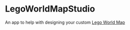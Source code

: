 # LegoWorldMapStudio
An app to help with designing your custom [Lego World Map][lwm]

[lwm]: <http://daringfireball.net/projects/markdown/>
